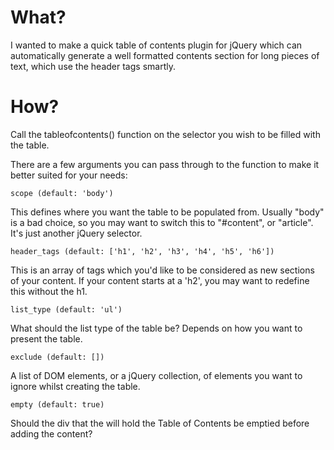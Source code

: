 What?
=====

I wanted to make a quick table of contents plugin for jQuery which can automatically generate a well formatted
contents section for long pieces of text, which use the header tags smartly.

How?
====

Call the tableofcontents() function on the selector you wish to be filled with the table.

There are a few arguments you can pass through to the function to make it better suited for your needs:

    scope (default: 'body')
	
This defines where you want the table to be populated from. Usually "body" is a bad choice, so you may want to
switch this to "#content", or "article". It's just another jQuery selector.

    header_tags (default: ['h1', 'h2', 'h3', 'h4', 'h5', 'h6'])

This is an array of tags which you'd like to be considered as new sections of your content. If your content
starts at a 'h2', you may want to redefine this without the h1.

    list_type (default: 'ul')

What should the list type of the table be? Depends on how you want to present the table.

    exclude (default: [])

A list of DOM elements, or a jQuery collection, of elements you want to ignore whilst creating the table.

    empty (default: true)

Should the div that the will hold the Table of Contents be emptied before adding the content?
